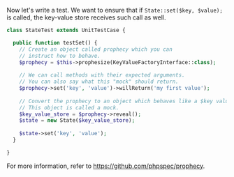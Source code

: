 Now let's write a test. We want to ensure that if `State::set($key, $value);` is called, the key-value store receives such call as well.

```php
class StateTest extends UnitTestCase {

  public function testSet() {
    // Create an object called prophecy which you can
    // instruct how to behave. 
    $prophecy = $this->prophesize(KeyValueFactoryInterface::class);
        
    // We can call methods with their expected arguments.
    // You can also say what this "mock" should return.
    $prophecy->set('key', 'value')->willReturn('my first value');
        
    // Convert the prophecy to an object which behaves like a $key value store.
    // This object is called a mock.
    $key_value_store = $prophecy->reveal();
    $state = new State($key_value_store);
        
    $state->set('key', 'value');
  }

}


```

For more information, refer to <https://github.com/phpspec/prophecy>.